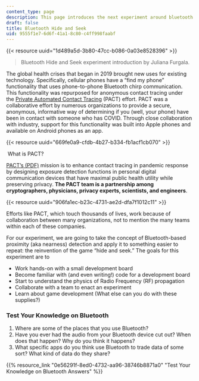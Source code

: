 ```yaml
---
content_type: page
description: This page introduces the next experiment around bluetooth hide and seek.
draft: false
title: Bluetooth Hide and Seek
uid: 9555f1e7-6d6f-41a1-8c80-c4ff998faabf
---
```

{{< resource uuid="1d489a5d-3b80-47cc-b086-0a03e8528396" >}}

> Bluetooth Hide and Seek experiment introduction by Juliana Furgala.

The global health crises that began in 2019 brought new uses for existing technology. Specifically, cellular phones have a “find my phone” functionality that uses phone-to-phone Bluetooth chirp communication. This functionality was repurposed for anonymous contact tracing under the [Private Automated Contact Tracing](https://pact.mit.edu/) (PACT) effort. PACT was a collaborative effort by numerous organizations to provide a secure, anonymous, informative way of determining if you (well, your phone) have been in contact with someone who has COVID. Through close collaboration with industry, support for this functionality was built into Apple phones and available on Android phones as an app. 

{{< resource uuid="669fe0a9-cfdb-4b27-b334-fb1acf1cb070" >}}

 What is PACT?  

[PACT’s (PDF)](https://pact.mit.edu/wp-content/uploads/2020/05/PACT-Mission-and-Approach-2020-05-19-.pdf) mission is to enhance contact tracing in pandemic response by designing exposure detection functions in personal digital communication devices that have maximal public health utility while preserving privacy. **The PACT team is a partnership among cryptographers, physicians, privacy experts, scientists, and engineers**.

{{< resource uuid="906fa1ec-b23c-4731-ae2d-dfa7f1012c11" >}}

Efforts like PACT, which touch thousands of lives, work because of collaboration between many organizations, not to mention the many teams within each of these companies. 

For our experiment, we are going to take the concept of Bluetooth-based proximity (aka nearness) detection and apply it to something easier to repeat: the reinvention of the game “hide and seek.” The goals for this experiment are to 

- Work hands-on with a small development board 
- Become familiar with (and even writing!) code for a development board 
- Start to understand the physics of Radio Frequency (RF) propagation  
- Collaborate with a team to enact an experiment 
- Learn about game development (What else can you do with these supplies?) 

### Test Your Knowledge on Bluetooth

1. Where are some of the places that you use Bluetooth?
2. Have you ever had the audio from your Bluetooth device cut out? When does that happen? Why do you think it happens?
3. What specific apps do you think use Bluetooth to trade data of some sort? What kind of data do they share?

{{% resource_link "0e56291f-8ed0-4732-aa96-38746b8871a0" "Test Your Knowledge on Bluetooth Answers" %}}